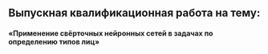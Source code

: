 ## Выпускная квалификационная работа на тему:
#### «Применение свёрточных нейронных сетей в задачах по определению типов лиц»
